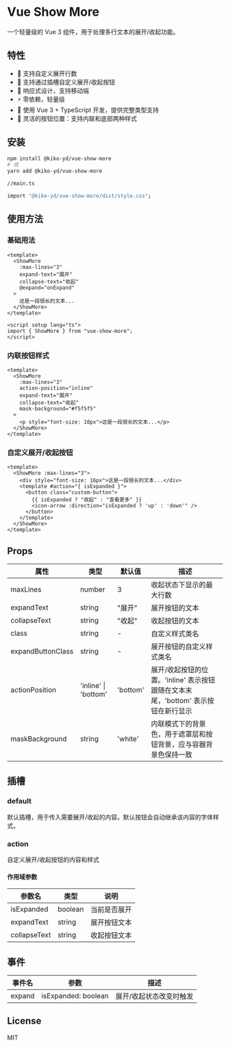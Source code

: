# Vue Show More

一个轻量级的 Vue 3 组件，用于处理多行文本的展开/收起功能。

## 特性

- 🎯 支持自定义展开行数
- 🎨 支持通过插槽自定义展开/收起按钮
- 📱 响应式设计，支持移动端
- ⚡ 零依赖，轻量级
- 💪 使用 Vue 3 + TypeScript 开发，提供完整类型支持
- 🎈 灵活的按钮位置：支持内联和底部两种样式

## 安装

```bash
npm install @kiko-yd/vue-show-more
# 或
yarn add @kiko-yd/vue-show-more
```

```bash
//main.ts

import "@kiko-yd/vue-show-more/dist/style.css";
```

## 使用方法

### 基础用法

```vue
<template>
  <ShowMore
    :max-lines="3"
    expand-text="展开"
    collapse-text="收起"
    @expand="onExpand"
  >
    这是一段很长的文本...
  </ShowMore>
</template>

<script setup lang="ts">
import { ShowMore } from "vue-show-more";
</script>
```

### 内联按钮样式

```vue
<template>
  <ShowMore
    :max-lines="3"
    action-position="inline"
    expand-text="展开"
    collapse-text="收起"
    mask-background="#f5f5f5"
  >
    <p style="font-size: 18px">这是一段很长的文本...</p>
  </ShowMore>
</template>
```

### 自定义展开/收起按钮

```vue
<template>
  <ShowMore :max-lines="3">
    <div style="font-size: 16px">这是一段很长的文本...</div>
    <template #action="{ isExpanded }">
      <button class="custom-button">
        {{ isExpanded ? "收起" : "查看更多" }}
        <icon-arrow :direction="isExpanded ? 'up' : 'down'" />
      </button>
    </template>
  </ShowMore>
</template>
```

## Props

| 属性              | 类型                 | 默认值   | 描述                                                                              |
| ----------------- | -------------------- | -------- | --------------------------------------------------------------------------------- |
| maxLines          | number               | 3        | 收起状态下显示的最大行数                                                          |
| expandText        | string               | "展开"   | 展开按钮的文本                                                                    |
| collapseText      | string               | "收起"   | 收起按钮的文本                                                                    |
| class             | string               | -        | 自定义样式类名                                                                    |
| expandButtonClass | string               | -        | 展开按钮的自定义样式类名                                                          |
| actionPosition    | 'inline' \| 'bottom' | 'bottom' | 展开/收起按钮的位置。'inline' 表示按钮跟随在文本末尾，'bottom' 表示按钮在新行显示 |
| maskBackground    | string               | 'white'  | 内联模式下的背景色，用于遮罩层和按钮背景，应与容器背景色保持一致                  |

## 插槽

### default

默认插槽，用于传入需要展开/收起的内容。默认按钮会自动继承该内容的字体样式。

### action

自定义展开/收起按钮的内容和样式

#### 作用域参数

| 参数名       | 类型    | 说明         |
| ------------ | ------- | ------------ |
| isExpanded   | boolean | 当前是否展开 |
| expandText   | string  | 展开按钮文本 |
| collapseText | string  | 收起按钮文本 |

## 事件

| 事件名 | 参数                | 描述                    |
| ------ | ------------------- | ----------------------- |
| expand | isExpanded: boolean | 展开/收起状态改变时触发 |

## License

MIT
